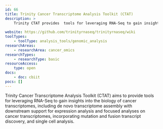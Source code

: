 ```yaml
---
id: 66
title: Trinity Cancer Transcriptome Analysis Toolkit (CTAT)
description: >
    Trinity CTAT provides  tools for leveraging RNA-Seq to gain insights into the biology of cancer transcriptomes.
    
website: https://github.com/trinityrnaseq/trinityrnaseq/wiki
toolTypes:
    - toolType: analysis_tools/genomic_analysis
researchAreas:
    - researchArea: cancer_omics
researchTypes:
    - researchType: basic
resourceAccess:
    type: open
docs:
    - doc: cbiit
pocs: []        
---
```

Trinity Cancer Transcriptome Analysis Toolkit (CTAT) aims to provide tools for leveraging RNA-Seq to gain insights into the biology of cancer transcriptomes, including de novo transcriptome assembly with downstream support for expression analysis and focused analyses on cancer transcriptomes, incorporating mutation and fusion transcript discovery, and single cell analysis.
